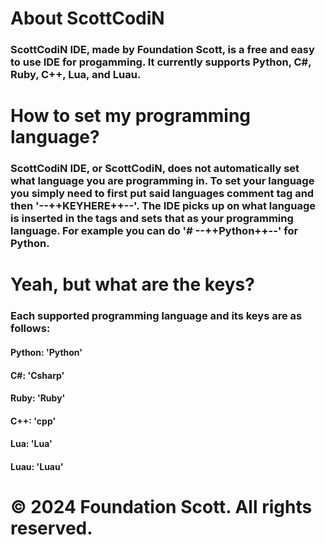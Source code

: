 # About ScottCodiN
### ScottCodiN IDE, made by Foundation Scott, is a free and easy to use IDE for progamming. It currently supports Python, C#, Ruby, C++, Lua, and Luau.

# How to set my programming language?
### ScottCodiN IDE, or ScottCodiN, does not automatically set what language you are programming in. To set your language you simply need to first put said languages comment tag and then '--++KEYHERE++--'. The IDE picks up on what language is inserted in the tags and sets that as your programming language. For example you can do '# --++Python++--' for Python.

# Yeah, but what are the keys?
### Each supported programming language and its keys are as follows:

#### Python: 'Python'

#### C#: 'Csharp'

#### Ruby: 'Ruby'

#### C++: 'cpp'

#### Lua: 'Lua'

#### Luau: 'Luau'

# © 2024 Foundation Scott. All rights reserved.
